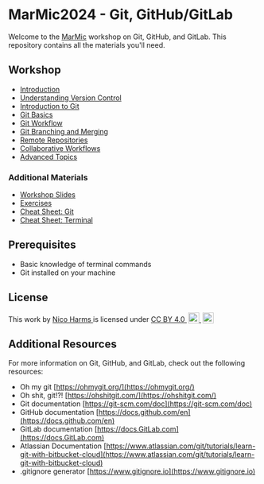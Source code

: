 # MarMic2024 - Git, GitHub/GitLab

Welcome to the [MarMic](https://marmic.mpg.de/) workshop on Git, GitHub, and GitLab. This repository contains all the materials you'll need.

## Workshop

- [Introduction](workshop/01_Introduction.md)
- [Understanding Version Control](workshop/02_Understanding%20Version%20Control.md)
- [Introduction to Git](workshop/03_Introduction%20to%20Git.md)
- [Git Basics](workshop/04_Git%20Basics.md)
- [Git Workflow](workshop/05_Git%20Workflow.md)
- [Git Branching and Merging](workshop/06_Git%20Branching%20and%20merging.md)
- [Remote Repositories](workshop/07_Remote%20Repositories.md)
- [Collaborative Workflows](workshop/08_Collaborative%20Workflows.md)
- [Advanced Topics](workshop/09_Advanced%20Topics.md)

### Additional Materials

- [Workshop Slides](slides/)
- [Exercises](exercises/)
- [Cheat Sheet: Git](Cheat%20Sheet%20Git.md)
- [Cheat Sheet: Terminal](Cheat%20Sheet%20Terminal.md)

## Prerequisites
- Basic knowledge of terminal commands
- Git installed on your machine

## License

<p xmlns:cc="http://creativecommons.org/ns#" >
    This work by 
    <a rel="cc:attributionURL dct:creator" property="cc:attributionName" href="https://me.nicoharms.de">
    Nico Harms
    </a>
    is licensed under 
    <a href="http://creativecommons.org/licenses/by/4.0/?ref=chooser-v1" target="_blank" rel="license noopener noreferrer" style="display:inline-block;">
        CC BY 4.0
        <img style="height:22px!important;margin-left:3px;vertical-align:text-bottom;" src="https://mirrors.creativecommons.org/presskit/icons/cc.svg?ref=chooser-v1">
        <img style="height:22px!important;margin-left:3px;vertical-align:text-bottom;" src="https://mirrors.creativecommons.org/presskit/icons/by.svg?ref=chooser-v1">
    </a>
</p>

## Additional Resources

For more information on Git, GitHub, and GitLab, check out the following resources:

- Oh my git [https://ohmygit.org/](https://ohmygit.org/)
- Oh shit, git!?! [https://ohshitgit.com/](https://ohshitgit.com/)
- Git documentation [https://git-scm.com/doc](https://git-scm.com/doc)
- GitHub documentation [https://docs.github.com/en](https://docs.github.com/en)
- GitLab documentation [https://docs.GitLab.com](https://docs.GitLab.com)
- Atlassian Documentation [https://www.atlassian.com/git/tutorials/learn-git-with-bitbucket-cloud](https://www.atlassian.com/git/tutorials/learn-git-with-bitbucket-cloud)
- .gitignore generator [https://www.gitignore.io](https://www.gitignore.io)
